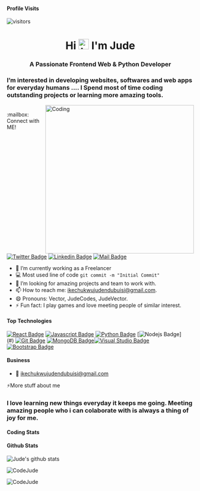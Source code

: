 #### Profile Visits 

![visitors](https://visitor-badge.glitch.me/badge?page_id=CodeJud.CodeJude) <h1 align="center"> Hi <img src="https://user-images.githubusercontent.com/1303154/88677602-1635ba80-d120-11ea-84d8-d263ba5fc3c0.gif" width="28px" height="28px" alt="hi"> I'm Jude</h1>
<h3 align="center">A Passionate Frontend Web  & Python Developer</h3>


<h3>I’m interested in developing websites, softwares and web apps for everyday humans .... I Spend most of time coding outstanding projects or learning more amazing tools.</h3>


<img align="right" alt="Coding" width="400" src="https://cdn.dribbble.com/users/1162077/screenshots/3848914/programmer.gif">


</br>
:mailbox: Connect with ME!

[![Twitter Badge](https://img.shields.io/badge/-Jude💫Codes-1ca0f1?style=flat&labelColor=1ca0f1&logo=Twitter&logoColor=white&link=https://twitter.com/JudeVector)](https://twitter.com/judevector) [![Linkedin Badge](https://img.shields.io/badge/-judendubuisi-0e76a8?style=flat&labelColor=0e76a8&logo=linkedin&logoColor=white)](https://www.linkedin.com/in/judendubuisi/) [![Mail Badge](https://img.shields.io/badge/-judendubuisi-c0392b?style=flat&labelColor=c0392b&logo=gmail&logoColor=white)](mailto:ikechukwujudendubuisi@gmail.com)

<!-- TODO: Add last video link -->

- 🔭 I’m currently working as a Freelancer
- :computer: Most used line of code `git commit -m "Initial Commit"`
- 🤔 I’m looking for amazing projects and team to work with.
- 📫 How to reach me: ikechukwujudendubuisi@gmail.com.
- 😄 Pronouns: Vector, JudeCodes, JudeVector.
- ⚡ Fun fact: I play games and love meeting people of similar interest.




#### Top Technologies

<!-- TODO: Make technologies links takes you to repositories -->

[![React Badge](https://img.shields.io/badge/-React-61DBFB?style=for-the-badge&labelColor=black&logo=react&logoColor=61DBFB)](#) [![Javascript Badge](https://img.shields.io/badge/-Javascript-F0DB4F?style=for-the-badge&labelColor=black&logo=javascript&logoColor=F0DB4F)](#) [![Python Badge](https://img.shields.io/badge/-Python-007acc?style=for-the-badge&labelColor=black&logo=python&logoColor=007acc)](#) [![Nodejs Badge](https://img.shields.io/badge/-Nodejs-3C873A?style=for-the-badge&labelColor=black&logo=node.js&logoColor=3C873A)]
</br>
(#) [![Git Badge](https://img.shields.io/badge/-Git-e535ab?style=for-the-badge&labelColor=black&logo=git&logoColor=e535ab)](#)
[![MongoDB Badge](https://img.shields.io/badge/-MongoDB-3FA037?style=for-the-badge&labelColor=black&logo=mongodb&logoColor=3FA037)](#)[![Visual Studio Badge](https://img.shields.io/badge/-Vscode-red?style=for-the-badge&labelColor=black&logo=visualstudio&logoColor=red)](#)[![Bootstrap Badge](https://img.shields.io/badge/-Bootstrap-purple?style=for-the-badge&labelColor=black&logo=bootstrap&logoColor=purple)](#)
<br />

#### Business
<!-- - :paperclip: [My Resume/CV](https://github.com/ipenywis/ipenywis/blob/master/resumes/resume%20v1.0.pdf) -->
- :email: ikechukwujudendubuisi@gmail.com


⚡More stuff about me
<br >

<h3>I love learning new things everyday it keeps me going. Meeting amazing people who i can colaborate with is always a thing of joy for me.</h3>


#### Coding Stats

<!--START_SECTION:waka-->
<!--END_SECTION:waka-->

#### Github Stats

![Jude's github stats](https://github-readme-stats.vercel.app/api?username=CodeJude&count_private=true&theme=radical&hide=contribs,prs)

<p><img align="center" src="https://github-readme-streak-stats.herokuapp.com/?user=CodeJude&theme=radical" alt="CodeJude" /></p>

<p><img align="left" src="https://github-readme-stats.vercel.app/api/top-langs?username=CodeJude&show_icons=true&locale=en&layout=compact&theme=radical" alt="CodeJude" /></p>


